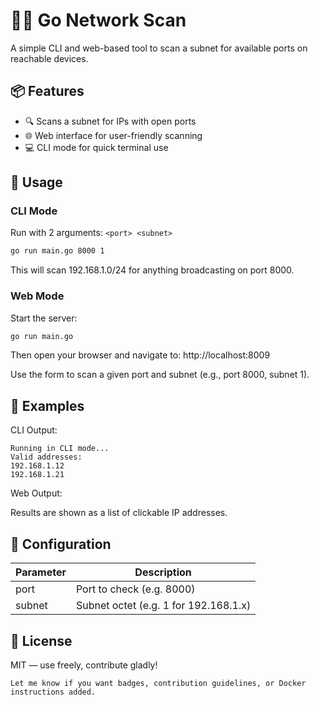 # 🕵️‍♂️ Go Network Scan

A simple CLI and web-based tool to scan a subnet for available ports on reachable devices.

## 📦 Features

- 🔍 Scans a subnet for IPs with open ports
- 🌐 Web interface for user-friendly scanning
- 💻 CLI mode for quick terminal use

## 🚀 Usage

### CLI Mode

Run with 2 arguments: `<port> <subnet>`

```bash
go run main.go 8000 1
```
This will scan 192.168.1.0/24 for anything broadcasting on port 8000.

### Web Mode
Start the server:

```bash
go run main.go
```
Then open your browser and navigate to:
http://localhost:8009

Use the form to scan a given port and subnet (e.g., port 8000, subnet 1).

## 🧠 Examples

CLI Output:

```
Running in CLI mode...
Valid addresses:
192.168.1.12
192.168.1.21
```

Web Output:

Results are shown as a list of clickable IP addresses.

## 🔧 Configuration

|Parameter|Description|
|---|---|
|port|Port to check (e.g. 8000)|
|subnet|Subnet octet (e.g. 1 for 192.168.1.x)|

## 📜 License

MIT — use freely, contribute gladly!
```
Let me know if you want badges, contribution guidelines, or Docker instructions added.
```
